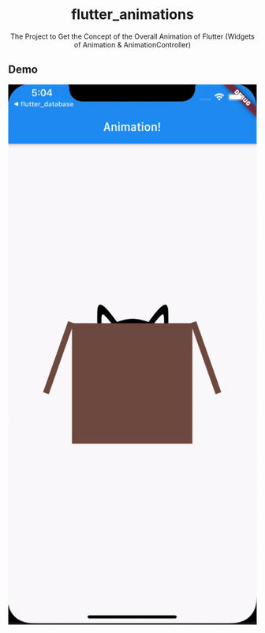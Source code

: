 <h1 align="center">flutter_animations</h1>
<div align="center">
    The Project to Get the Concept of the Overall Animation of Flutter (Widgets of Animation & AnimationController)
</div>

## Demo

<div style="display:flex" align="center">
    <img src="images/1.gif" alt="1" width="600"/>
</div>
